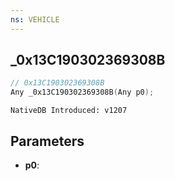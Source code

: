 ```yaml
---
ns: VEHICLE
---
```

## _0x13C190302369308B

```c
// 0x13C190302369308B
Any _0x13C190302369308B(Any p0);
```

```
NativeDB Introduced: v1207
```

## Parameters
* **p0**:
